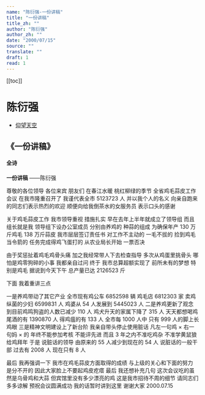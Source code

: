 ```yaml
---
name: "陈衍强-一份讲稿"
title: "一份讲稿"
title_zh: ""
author: "陈衍强"
author_zh: ""
date: "2000/07/15"
source: ""
translate: ""
draft: 1
read: 1
---
```


[[toc]]

# 陈衍强

- [仰望天空](chenyanqiang-2020.md)

## 《一份讲稿》

<!-- tabs:start -->

#### **全诗**

**一份讲稿**
——陈衍强

尊敬的各位领导 各位来宾 朋友们
在春江水暖 桃红柳绿的季节
全省鸡毛蒜皮工作会议
在我市隆重召开了
我谨代表全市 5123723 人
并以我个人的名义
向亲自跑来的同志们表示热烈的欢迎
顺便向给我倒茶水的女服务员
表示口头的感谢

关于鸡毛蒜皮工作
我市领导重视 措施扎实
早在去年上半年就成立了领导组
而且组长就是我
领导组下设办公室成员
分别由养鸡的 种蒜的组成
为确保年产 130 万斤鸡毛 138 万斤蒜皮
我市层层签订责任书
对工作不主动的 一毛不拔的
捡到鸡毛当令箭的
任务完成得鸡飞蛋打的
从农业局长开始
一票否决

由于奖惩扯着鸡毛鸡骨头痛
加之我经常带人下去检查指导
多次从鸡蛋里挑骨头
哪怕是鸡零狗碎的小事
我都亲自过问
终于 我市总算超额实现了
前所未有的梦想
特别是鸡毛 据说到今天下午
总产量已达 2126523 斤

下面 我着重讲三点

一是养鸡带动了其它产业
全市现有鸡公车 6852598 辆
鸡毛店 6812303 家
卖鸡纵菌的少妇 6599831 人
鸡婆从 54 人发展到 5445023 人
二是养鸡更新了观念
到目前鸡鸣狗盗的人数已减少 110 人
鸡犬升天的家属下降了 315 人
天天都想喝鸡尾酒的有 1390870 人
得鸡瘟的有 133 人
全市每 1000 人中
只有 999 人的脚上长鸡眼
三是精神文明建设上了新台阶
我亲自带头停止使用脏话
凡左一句鸡 × 右一句妈 × 的
年终不能参加考核 不能评先进
而且 3 年之内不准吃鸡杂
不准学黄鼠狼给鸡拜年
于是 说脏话的领导
由原来的 55 人减少到现在的 54 人
说脏话的一般干部
过去有 2008 人 现在只有 8 人

最后 我再强调一下
我市在鸡毛蒜皮方面取得的成绩
与上级的关心和下面的努力
是分不开的
因此大家脸上不要起鸡皮疙瘩
最后 我还想补充几句
这次会议吃的虽然是乌骨鸡和大蒜
但宾馆里没有多少漂亮的鸡
这是我市招待不周的细节
请同志们多多谅解
预祝会议圆满成功
我的话暂时讲到这里
谢谢大家
2000.07.15

<!-- tabs:end -->

